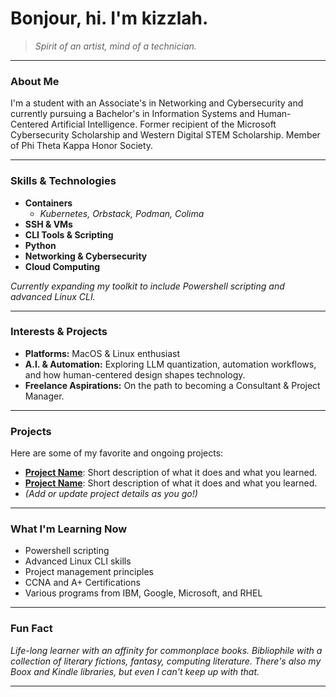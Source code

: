 # Bonjour, hi. I'm kizzlah.

> *Spirit of an artist, mind of a technician.*

---

### About Me
I'm a student with an Associate's in Networking and Cybersecurity and currently pursuing a Bachelor's in Information Systems and Human-Centered Artificial Intelligence. Former recipient of the Microsoft Cybersecurity Scholarship and Western Digital STEM Scholarship. Member of Phi Theta Kappa Honor Society.

---

### Skills & Technologies
- **Containers**
  - *Kubernetes, Orbstack, Podman, Colima*
- **SSH & VMs**
- **CLI Tools & Scripting**
- **Python**
- **Networking & Cybersecurity**
- **Cloud Computing**

*Currently expanding my toolkit to include Powershell scripting and advanced Linux CLI.*

---

### Interests & Projects
- **Platforms:** MacOS & Linux enthusiast
- **A.I. & Automation:** Exploring LLM quantization, automation workflows, and how human-centered design shapes technology.
- **Freelance Aspirations:** On the path to becoming a Consultant & Project Manager.

---

### Projects
Here are some of my favorite and ongoing projects:
- **[Project Name](project-link)**: Short description of what it does and what you learned.
- **[Project Name](project-link)**: Short description of what it does and what you learned.
- *(Add or update project details as you go!)*

---

### What I'm Learning Now
- Powershell scripting
- Advanced Linux CLI skills
- Project management principles
- CCNA and A+ Certifications
- Various programs from IBM, Google, Microsoft, and RHEL

---

### Fun Fact
*Life-long learner with an affinity for commonplace books.*
*Bibliophile with a collection of literary fictions, fantasy, computing literature. There's also my Boox and Kindle libraries, but even I can't keep up with that.*

<!-- Social links go here! Add LinkedIn, Twitter, Blog, etc. when ready. -->

<!--
[LinkedIn](#) | [Twitter](#) | [Website](#)
-->

---
